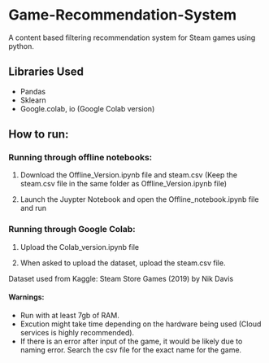 # Game-Recommendation-System

A content based filtering recommendation system for Steam games using python.

## Libraries Used
* Pandas
* Sklearn
* Google.colab, io (Google Colab version)

## How to run:

### Running through offline notebooks:
1. Download the Offline_Version.ipynb file and steam.csv (Keep the steam.csv file in the same folder as Offline_Version.ipynb file)

2. Launch the Juypter Notebook and open the Offline_notebook.ipynb file and run

### Running through Google Colab:
1. Upload the Colab_version.ipynb file

2. When asked  to upload the dataset, upload the steam.csv file.


Dataset used from Kaggle: Steam Store Games (2019) by Nik Davis 

#### Warnings: 
* Run with at least 7gb of RAM. 
* Excution might take time depending on the hardware being used (Cloud services is highly recommended). 
* If there is an error after input of the game, it would be likely due to naming error. Search the csv file for the exact name for the game.
